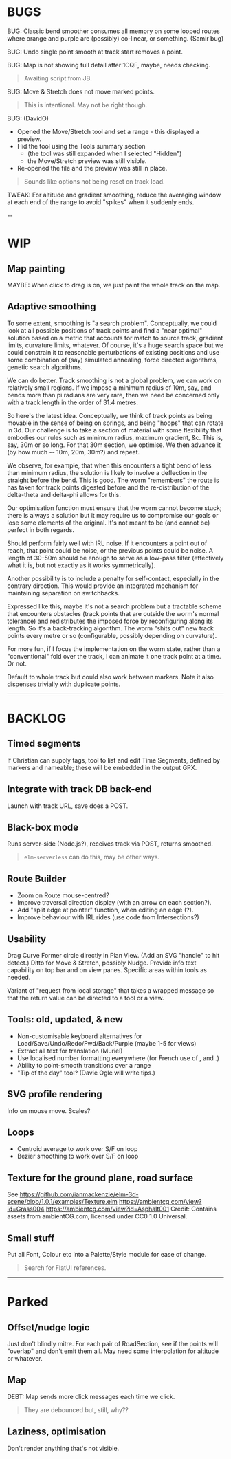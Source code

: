 
# BUGS

BUG: Classic bend smoother consumes all memory on some looped routes where
     orange and purple are (possibly) co-linear, or something. (Samir bug)

BUG: Undo single point smooth at track start removes a point.

BUG: Map is not showing full detail after 1CQF, maybe, needs checking.
> Awaiting script from JB.

BUG: Move & Stretch does not move marked points. 
> This is intentional. May not be right though.

BUG: (DavidO)

- Opened the Move/Stretch tool and set a range - this displayed a preview.
- Hid the tool using the Tools summary section 
  - (the tool was still expanded when I selected "Hidden") 
  - the Move/Stretch preview was still visible.
- Re-opened the file and the preview was still in place.
> Sounds like options not being reset on track load.

TWEAK:
For altitude and gradient smoothing, reduce the averaging window at each end of the range
to avoid "spikes" when it suddenly ends.

--

# WIP

## Map painting

MAYBE: When click to drag is on, we just paint the whole track on the map.

## Adaptive smoothing

To some extent, smoothing is "a search problem". Conceptually, we could look at all possible 
positions of track points and find a "near optimal" solution based on a metric that accounts for 
match to source track, gradient limits, curvature limits, whatever. Of course, it's a huge search 
space but we could constrain it to reasonable perturbations of existing positions and use some 
combination of (say) simulated annealing, force directed algorithms, genetic search algorithms.

We can do better. Track smoothing is not a global problem, we can work on relatively small regions.
If we impose a minimum radius of 10m, say, and bends more than pi radians are very rare, then we
need be concerned only with a track length in the order of 31.4 metres.

So here's the latest idea. Conceptually, we think of track points as being movable in the sense
of being on springs, and being "hoops" that can rotate in 3d. Our challenge is to take a section
of material with some flexibility that embodies our rules such as minimum radius, maximum gradient,
&c. This is, say, 30m or so long. For that 30m section, we optimise. We then advance it (by how
much -- 10m, 20m, 30m?) and repeat.

We observe, for example, that when this encounters a tight bend of less than minimum radius, the
solution is likely to involve a deflection in the straight before the bend. This is good. The worm 
"remembers" the route is has taken for track points digested before and the re-distribution of the
delta-theta and delta-phi allows for this.

Our optimisation function must ensure that the worm cannot become stuck; there is always a solution
but it may require us to compromise our goals or lose some elements of the original. It's not meant
to be (and cannot be) perfect in both regards.

Should perform fairly well with IRL noise. If it encounters a point out of reach, that point could
be noise, or the previous points could be noise. A length of 30-50m should be enough to serve as
a low-pass filter (effectively what it is, but not exactly as it works symmetrically).

Another possibility is to include a penalty for self-contact, especially in the contrary direction.
This would provide an integrated mechanism for maintaining separation on switchbacks.

Expressed like this, maybe it's not a search problem but a tractable scheme that encounters
obstacles (track points that are outside the worm's normal tolerance) and redistributes the 
imposed force by reconfiguring along its length. So it's a back-tracking algorithm. The worm
"shits out" new track points every metre or so (configurable, possibly depending on curvature).

For more fun, if I focus the implementation on the worm state, rather than a "conventional" fold
over the track, I can animate it one track point at a time. Or not.

Default to whole track but could also work between markers.
Note it also dispenses trivially with duplicate points.

---

# BACKLOG

## Timed segments

If Christian can supply tags, tool to list and edit Time Segments, defined by markers
and nameable; these will be embedded in the output GPX.

## Integrate with track DB back-end

Launch with track URL, save does a POST.

## Black-box mode

Runs server-side (Node.js?), receives track via POST, returns smoothed.
> `elm-serverless` can do this, may be other ways.

## Route Builder

- Zoom on Route mouse-centred?
- Improve traversal direction display (with an arrow on each section?).
- Add "split edge at pointer" function, when editing an edge (?).
- Improve behaviour with IRL rides (use code from Intersections?)

## Usability

Drag Curve Former circle directly in Plan View. (Add an SVG "handle" to hit detect.)
Ditto for Move & Stretch, possibly Nudge.
Provide info text capability on top bar and on view panes.
Specific areas within tools as needed.

Variant of "request from local storage" that takes a wrapped message so that the return value
can be directed to a tool or a view.

## Tools: old, updated, & new

- Non-customisable keyboard alternatives for Load/Save/Undo/Redo/Fwd/Back/Purple (maybe 1-5 for views)
- Extract all text for translation (Muriel)
- Use localised number formatting everywhere (for French use of , and .)
- Ability to point-smooth transitions over a range
- "Tip of the day" tool? (Davie Ogle will write tips.)

## SVG profile rendering

Info on mouse move.
Scales?

## Loops

- Centroid average to work over S/F on loop
- Bezier smoothing to work over S/F on loop

## Texture for the ground plane, road surface

See https://github.com/ianmackenzie/elm-3d-scene/blob/1.0.1/examples/Texture.elm
https://ambientcg.com/view?id=Grass004
https://ambientcg.com/view?id=Asphalt001
Credit: Contains assets from ambientCG.com, licensed under CC0 1.0 Universal.

## Small stuff

Put all Font, Colour etc into a Palette/Style module for ease of change.
> Search for FlatUI references.
 
---

# Parked

## Offset/nudge logic

Just don't blindly mitre. For each pair of RoadSection, see if the points will
"overlap" and don't emit them all. May need some interpolation for altitude or whatever.

## Map

DEBT: Map sends more click messages each time we click.
> They are debounced but, still, why??

## Laziness, optimisation

Don't render anything that's not visible.

